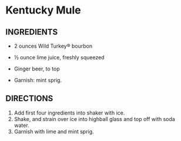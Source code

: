 # Kentucky Mule

## INGREDIENTS

- 2 ounces Wild Turkey® bourbon
- ½ ounce lime juice, freshly squeezed
- Ginger beer, to top

- Garnish: mint sprig.

##  DIRECTIONS

1. Add first four ingredients into shaker with ice. 
2. Shake, and strain over ice into highball glass and top off with soda water. 
3. Garnish with lime and mint sprig.


